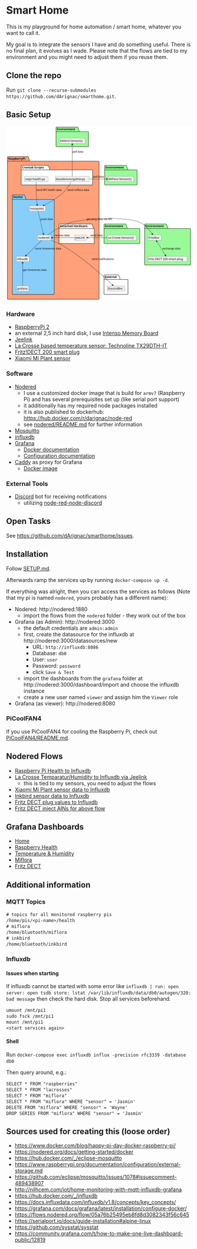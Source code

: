 # Smart Home

This is my playground for home automation / smart home, whatever you want to call it.

My goal is to integrate the sensors I have and do something useful. There is no final plan, it evolves as I wade. Please note that the flows are tied to my environment and you might need to adjust them if you reuse them.

## Clone the repo

Run `git clone --recurse-submodules https://github.com/dArignac/smarthome.git`.

## Basic Setup

![Overview diagram](https://github.com/dArignac/smarthome/raw/master/overview.svg "Overview diagram")

### Hardware

- [RaspberryPi 2](https://www.raspberrypi.org/products/raspberry-pi-2-model-b/)
- an external 2,5 inch hard disk, I use [Intenso Memory Board](https://www.intenso.de/en/products/hard-drives/memory%20board)
- [Jeelink](https://www.digitalsmarties.net/products/jeelink)
- [La Crosse based temperature sensor: Technoline TX29DTH-IT](https://www.amazon.de/Technoline-Au%C3%9Fensender-Temperatur-Luftfeuchtesender-Display/dp/B00392XX5U/)
- [Fritz!DECT 200 smart plug](https://en.avm.de/products/fritzdect/fritzdect-200/)
- [Xiaomi Mi Plant sensor](https://de.gearbest.com/other-garden-supplies/pp_373947.html)

### Software

- [Nodered](https://nodered.org/)
  - I use a customized docker image that is build for `armv7` (Raspberry Pi) and has several prerequisites set up (like serial port support)
  - it additionally has my required node packages installed
  - it is also published to dockerhub: https://hub.docker.com/r/darignac/node-red
  - see [nodered/README.md](nodered/README.md) for further information
- [Mosquitto](https://https://mosquitto.org/)
- [influxdb](https://www.influxdata.com/products/influxdb-overview/)
- [Grafana](https://grafana.com/)
  - [Docker documentation](https://grafana.com/docs/grafana/latest/installation/docker/)
  - [Configuration documentation](https://grafana.com/docs/grafana/latest/administration/configuration/)
- [Caddy](https://caddyserver.com/) as proxy for Grafana
  - [Docker image](https://hub.docker.com/_/caddy)

### External Tools

- [Discord](https://discord.com) bot for receiving notifications
  - utilizing [node-red-node-discord](https://flows.nodered.org/node/node-red-node-discord)

## Open Tasks

See https://github.com/dArignac/smarthome/issues.

## Installation

Follow [SETUP.md](SETUP.md).

Afterwards ramp the services up by running `docker-compose up -d`.

If everything was alright, then you can access the services as follows (Note that my pi is named `nodered`, yours probably has a different name):

- Nodered: http://nodered:1880
  - import the flows from the `nodered` folder - they work out of the box
- Grafana (as Admin): http://nodered:3000
  - the default credentials are `admin:admin`
  - first, create the datasource for the influxdb at http://nodered:3000/datasources/new
    - URL: `http://influxdb:8086`
    - Database: `db0`
    - User: `user`
    - Password: `password`
    - click `Save & Test`
  - import the dashboards from the `grafana` folder at http://nodered:3000/dashboard/import and choose the influxdb instance
  - create a new user named `viewer` and assign him the `Viewer` role
- Grafana (as viewer): http://nodered:8080

### PiCoolFAN4

If you use PiCoolFAN4 for cooling the Raspberry Pi, check out [PiCoolFAN4/README.md](PiCoolFAN4/README.md).

## Nodered Flows

- [Raspberry Pi Health to Influxdb](./nodered/rpi-nodered.flow.json)
- [La Crosse Temparatur/Humidity to Influxdb via Jeelink](./nodered/jeelink-lacrosse.flow.json)
  - this is tied to my sensors, you need to adjust the flows
- [Xiaomi Mi Plant sensor data to Influxdb](./nodered/miflora.flow.json)
- [Inkbird sensor data to Influxdb](./nodered/inkbird.flow.json)
- [Fritz DECT plug values to Influxdb](./nodered/fritz-dect-200-to-influxdb.json)
- [Fritz DECT inject AINs for above flow](./nodered/fritz-dect-200-ain-trigger.json)

## Grafana Dashboards

- [Home](./grafana/home.json)
- [Raspberry Health](./grafana/rpi.nodered.json)
- [Temperature & Humidity](./grafana/lacrosse.json)
- [Miflora](./grafana/miflora.json)
- [Fritz DECT](./grafana/fritz.dect.json)

## Additional information

### MQTT Topics

```
# topics for all monitored raspberry pis
/home/pis/<pi-name>/health
# miflora
/home/bluetooth/miflora
# inkbird
/home/bluetooth/inkbird
```

### Influxdb

#### Issues when starting

If influxdb cannot be started with some error like `influxdb | run: open server: open tsdb store: lstat /var/lib/influxdb/data/db0/autogen/320: bad message` then check the hard disk.
Stop all services beforehand.

```
umount /mnt/pi1
sudo fsck /mnt/pi1
mount /mnt/pi1
<start services again>
```

#### Shell

Run `docker-compose exec influxdb influx -precision rfc3339 -database db0`

Then query around, e.g.:

```
SELECT * FROM "raspberries"
SELECT * FROM "lacrosses"
SELECT * FROM "miflora"
SELECT * FROM "miflora" WHERE "sensor" = 'Jasmin'
DELETE FROM "miflora" WHERE "sensor" = 'Wayne'
DROP SERIES FROM "miflora" WHERE "sensor" = 'Jasmin'
```

## Sources used for creating this (loose order)

- https://www.docker.com/blog/happy-pi-day-docker-raspberry-pi/
- https://nodered.org/docs/getting-started/docker
- https://hub.docker.com/_/eclipse-mosquitto
- https://www.raspberrypi.org/documentation/configuration/external-storage.md
- https://github.com/eclipse/mosquitto/issues/1078#issuecomment-489438907
- http://nilhcem.com/iot/home-monitoring-with-mqtt-influxdb-grafana
- https://hub.docker.com/_/influxdb
- https://docs.influxdata.com/influxdb/v1.8/concepts/key_concepts/
- https://grafana.com/docs/grafana/latest/installation/configure-docker/
- https://flows.nodered.org/flow/05a76b25495eb8fd8d3082343f56c645
- https://serialport.io/docs/guide-installation#alpine-linux
- https://github.com/sysstat/sysstat
- https://community.grafana.com/t/how-to-make-one-live-dashboard-public/12819
